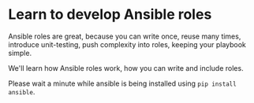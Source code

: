 # Learn to develop Ansible roles

Ansible roles are great, because you can write once, reuse many times, introduce unit-testing, push complexity into roles, keeping your playbook simple.

We'll learn how Ansible roles work, how you can write and include roles.

Please wait a minute while ansible is being installed using `pip install ansible`.
